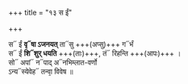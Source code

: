 +++
title = "१३ स ईं"

+++

स᳓ ईं **वृ᳓षा ऽजनयत्** ता᳓सु +++(अप्सु)+++ ग᳓र्भं  
स᳓ ईं **शि᳓शुर् धयति** +++(ताः)+++, तं᳓ रिहन्ति +++(आपः)+++ ।  
सो᳓ अपां᳓ न᳓पाद् अ᳓नभिम्लात-वर्णो  
ऽन्य᳓स्येवेह᳓ तन्वा᳙ विवेष ॥
